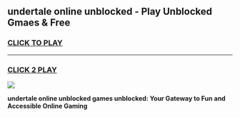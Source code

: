 
## undertale online unblocked - Play Unblocked Gmaes & Free
<h3>
<a href="https://news.freeplayer.one?title=undertale_online_unblocked&ref=16F">CLICK TO PLAY</a></h3>
<hr>

<h3>
<a href="https://news.freeplayer.one?title=undertale_online_unblocked&ref=16F">CLICK 2 PLAY</a>
  
</h3>

<a href="https://news.freeplayer.one?title=undertale_online_unblocked&ref=16F/"><img src="https://clearcache.store/games.png"></a>


**undertale online unblocked games unblocked: Your Gateway to Fun and Accessible Online Gaming**
